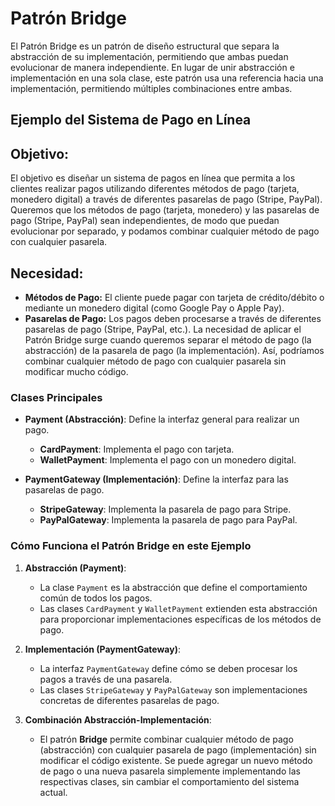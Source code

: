 #  Patrón Bridge 
El Patrón Bridge es un patrón de diseño estructural que separa la abstracción de su implementación, permitiendo que ambas puedan evolucionar de manera independiente. En lugar de unir abstracción e implementación en una sola clase, este patrón usa una referencia hacia una implementación, permitiendo múltiples combinaciones entre ambas.



## Ejemplo del Sistema de Pago en Línea

## Objetivo:
El objetivo es diseñar un sistema de pagos en línea que permita a los clientes realizar pagos utilizando diferentes métodos de pago (tarjeta, monedero digital) a través de diferentes pasarelas de pago (Stripe, PayPal). Queremos que los métodos de pago (tarjeta, monedero) y las pasarelas de pago (Stripe, PayPal) sean independientes, de modo que puedan evolucionar por separado, y podamos combinar cualquier método de pago con cualquier pasarela.

## Necesidad:
- **Métodos de Pago:** El cliente puede pagar con tarjeta de crédito/débito o mediante un monedero digital (como Google Pay o Apple Pay).
- **Pasarelas de Pago:** Los pagos deben procesarse a través de diferentes pasarelas de pago (Stripe, PayPal, etc.).
La necesidad de aplicar el Patrón Bridge surge cuando queremos separar el método de pago (la abstracción) de la pasarela de pago (la implementación). Así, podríamos combinar cualquier método de pago con cualquier pasarela sin modificar mucho código.

### Clases Principales

- **Payment (Abstracción)**: Define la interfaz general para realizar un pago.
    - **CardPayment**: Implementa el pago con tarjeta.
    - **WalletPayment**: Implementa el pago con un monedero digital.

- **PaymentGateway (Implementación)**: Define la interfaz para las pasarelas de pago.
    - **StripeGateway**: Implementa la pasarela de pago para Stripe.
    - **PayPalGateway**: Implementa la pasarela de pago para PayPal.

### Cómo Funciona el Patrón Bridge en este Ejemplo

1. **Abstracción (Payment)**:
    - La clase `Payment` es la abstracción que define el comportamiento común de todos los pagos.
    - Las clases `CardPayment` y `WalletPayment` extienden esta abstracción para proporcionar implementaciones específicas de los métodos de pago.

2. **Implementación (PaymentGateway)**:
    - La interfaz `PaymentGateway` define cómo se deben procesar los pagos a través de una pasarela.
    - Las clases `StripeGateway` y `PayPalGateway` son implementaciones concretas de diferentes pasarelas de pago.

3. **Combinación Abstracción-Implementación**:
    - El patrón **Bridge** permite combinar cualquier método de pago (abstracción) con cualquier pasarela de pago (implementación) sin modificar el código existente. Se puede agregar un nuevo método de pago o una nueva pasarela simplemente implementando las respectivas clases, sin cambiar el comportamiento del sistema actual.
